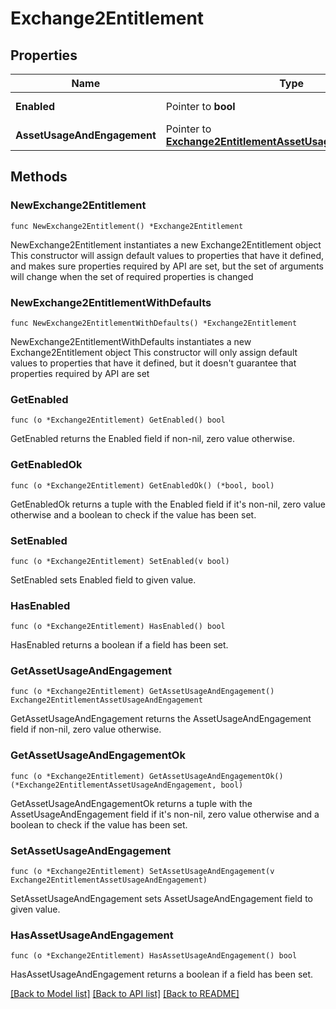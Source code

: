 # Exchange2Entitlement

## Properties

Name | Type | Description | Notes
------------ | ------------- | ------------- | -------------
**Enabled** | Pointer to **bool** | Exchange 2 enabled | [optional] 
**AssetUsageAndEngagement** | Pointer to [**Exchange2EntitlementAssetUsageAndEngagement**](Exchange2EntitlementAssetUsageAndEngagement.md) |  | [optional] 

## Methods

### NewExchange2Entitlement

`func NewExchange2Entitlement() *Exchange2Entitlement`

NewExchange2Entitlement instantiates a new Exchange2Entitlement object
This constructor will assign default values to properties that have it defined,
and makes sure properties required by API are set, but the set of arguments
will change when the set of required properties is changed

### NewExchange2EntitlementWithDefaults

`func NewExchange2EntitlementWithDefaults() *Exchange2Entitlement`

NewExchange2EntitlementWithDefaults instantiates a new Exchange2Entitlement object
This constructor will only assign default values to properties that have it defined,
but it doesn't guarantee that properties required by API are set

### GetEnabled

`func (o *Exchange2Entitlement) GetEnabled() bool`

GetEnabled returns the Enabled field if non-nil, zero value otherwise.

### GetEnabledOk

`func (o *Exchange2Entitlement) GetEnabledOk() (*bool, bool)`

GetEnabledOk returns a tuple with the Enabled field if it's non-nil, zero value otherwise
and a boolean to check if the value has been set.

### SetEnabled

`func (o *Exchange2Entitlement) SetEnabled(v bool)`

SetEnabled sets Enabled field to given value.

### HasEnabled

`func (o *Exchange2Entitlement) HasEnabled() bool`

HasEnabled returns a boolean if a field has been set.

### GetAssetUsageAndEngagement

`func (o *Exchange2Entitlement) GetAssetUsageAndEngagement() Exchange2EntitlementAssetUsageAndEngagement`

GetAssetUsageAndEngagement returns the AssetUsageAndEngagement field if non-nil, zero value otherwise.

### GetAssetUsageAndEngagementOk

`func (o *Exchange2Entitlement) GetAssetUsageAndEngagementOk() (*Exchange2EntitlementAssetUsageAndEngagement, bool)`

GetAssetUsageAndEngagementOk returns a tuple with the AssetUsageAndEngagement field if it's non-nil, zero value otherwise
and a boolean to check if the value has been set.

### SetAssetUsageAndEngagement

`func (o *Exchange2Entitlement) SetAssetUsageAndEngagement(v Exchange2EntitlementAssetUsageAndEngagement)`

SetAssetUsageAndEngagement sets AssetUsageAndEngagement field to given value.

### HasAssetUsageAndEngagement

`func (o *Exchange2Entitlement) HasAssetUsageAndEngagement() bool`

HasAssetUsageAndEngagement returns a boolean if a field has been set.


[[Back to Model list]](../README.md#documentation-for-models) [[Back to API list]](../README.md#documentation-for-api-endpoints) [[Back to README]](../README.md)


